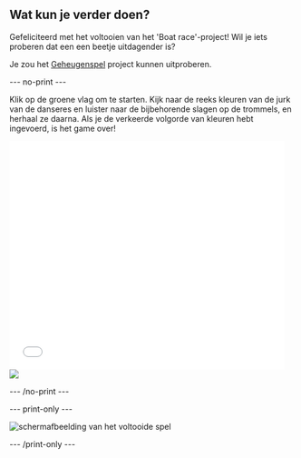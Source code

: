 ## Wat kun je verder doen?

Gefeliciteerd met het voltooien van het 'Boat race'-project! Wil je iets proberen dat een een beetje uitdagender is?

Je zou het [Geheugenspel](https://projects.raspberrypi.org/en/projects/memory?utm_source=pathway&utm_medium=whatnext&utm_campaign=projects) project kunnen uitproberen.

\--- no-print \---

Klik op de groene vlag om te starten. Kijk naar de reeks kleuren van de jurk van de danseres en luister naar de bijbehorende slagen op de trommels, en herhaal ze daarna. Als je de verkeerde volgorde van kleuren hebt ingevoerd, is het game over!

<div class="scratch-preview">
  <iframe allowtransparency="true" width="485" height="402" src="//scratch.mit.edu/projects/embed/284452634/?autostart=false" frameborder="0" allowfullscreen scrolling="no"></iframe> <img src="images/memory-screenshot.png" />
</div>

\--- /no-print \---

\--- print-only \---

![schermafbeelding van het voltooide spel](images/memory-screenshot.png)

\--- /print-only \---